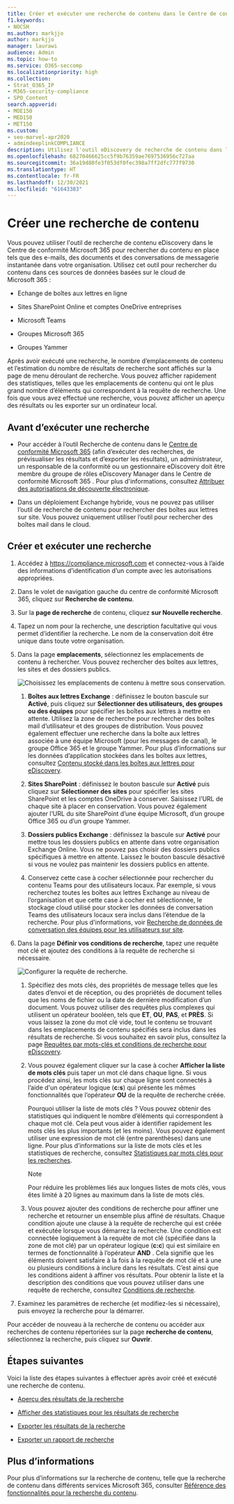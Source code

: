 ```yaml
---
title: Créer et exécuter une recherche de contenu dans le Centre de conformité Microsoft 365
f1.keywords:
- NOCSH
ms.author: markjjo
author: markjjo
manager: laurawi
audience: Admin
ms.topic: how-to
ms.service: O365-seccomp
ms.localizationpriority: high
ms.collection:
- Strat_O365_IP
- M365-security-compliance
- SPO_Content
search.appverid:
- MOE150
- MED150
- MET150
ms.custom:
- seo-marvel-apr2020
- admindeeplinkCOMPLIANCE
description: Utilisez l'outil eDiscovery de recherche de contenu dans le centre de conformité pour rechercher du contenu dans différents services Microsoft 365.
ms.openlocfilehash: 68270466625cc5f9b76359ae7697536956c727aa
ms.sourcegitcommit: 36a19d80fe3f053df0fec398a7ff2dfc777f9730
ms.translationtype: HT
ms.contentlocale: fr-FR
ms.lasthandoff: 12/30/2021
ms.locfileid: "61643383"
---
```

# <a name="create-a-content-search"></a>Créer une recherche de contenu

Vous pouvez utiliser l'outil de recherche de contenu eDiscovery dans le Centre de conformité Microsoft 365 pour rechercher du contenu en place tels que des e-mails, des documents et des conversations de messagerie instantanée dans votre organisation. Utilisez cet outil pour rechercher du contenu dans ces sources de données basées sur le cloud de Microsoft 365 :
  
- Echange de boîtes aux lettres en ligne

- Sites SharePoint Online et comptes OneDrive entreprises

- Microsoft Teams

- Groupes Microsoft 365

- Groupes Yammer

Après avoir exécuté une recherche, le nombre d’emplacements de contenu et l’estimation du nombre de résultats de recherche sont affichés sur la page de menu déroulant de recherche. Vous pouvez afficher rapidement des statistiques, telles que les emplacements de contenu qui ont le plus grand nombre d’éléments qui correspondent à la requête de recherche. Une fois que vous avez effectué une recherche, vous pouvez afficher un aperçu des résultats ou les exporter sur un ordinateur local.

## <a name="before-you-run-a-search"></a>Avant d’exécuter une recherche

- Pour accéder à l’outil Recherche de contenu dans le <a href="https://go.microsoft.com/fwlink/p/?linkid=2077149" target="_blank">Centre de conformité Microsoft 365</a> (afin d’exécuter des recherches, de prévisualiser les résultats et d’exporter les résultats), un administrateur, un responsable de la conformité ou un gestionnaire eDiscovery doit être membre du groupe de rôles eDiscovery Manager dans le Centre de conformité Microsoft 365 . Pour plus d'informations, consultez [Attribuer des autorisations de découverte électronique](assign-ediscovery-permissions.md).

- Dans un déploiement Exchange hybride, vous ne pouvez pas utiliser l’outil de recherche de contenu pour rechercher des boîtes aux lettres sur site. Vous pouvez uniquement utiliser l’outil pour rechercher des boîtes mail dans le cloud.

## <a name="create-and-run-a-search"></a>Créer et exécuter une recherche
  
1. Accédez à <https://compliance.microsoft.com> et connectez-vous à l’aide des informations d’identification d’un compte avec les autorisations appropriées.

2. Dans le volet de navigation gauche du centre de conformité Microsoft 365, cliquez sur **Recherche de contenu**.

3. Sur la **page de recherche** de contenu, cliquez **sur Nouvelle recherche**.

4. Tapez un nom pour la recherche, une description facultative qui vous permet d’identifier la recherche. Le nom de la conservation doit être unique dans toute votre organisation.

5. Dans la page **emplacements**, sélectionnez les emplacements de contenu à rechercher. Vous pouvez rechercher des boîtes aux lettres, les sites et des dossiers publics.

    ![Choisissez les emplacements de contenu à mettre sous conservation.](../media/ContentSearchLocations.png)
  
   1. **Boîtes aux lettres Exchange** : définissez le bouton bascule sur **Activé**, puis cliquez sur **Sélectionner des utilisateurs, des groupes ou des équipes** pour spécifier les boîtes aux lettres à mettre en attente. Utilisez la zone de recherche pour rechercher des boîtes mail d’utilisateur et des groupes de distribution. Vous pouvez également effectuer une recherche dans la boîte aux lettres associée à une équipe Microsoft (pour les messages de canal), le groupe Office 365 et le groupe Yammer. Pour plus d’informations sur les données d’application stockées dans les boîtes aux lettres, consultez [Contenu stocké dans les boîtes aux lettres pour eDiscovery](what-is-stored-in-exo-mailbox.md).

   2. **Sites SharePoint** : définissez le bouton bascule sur **Activé** puis cliquez sur **Sélectionner des sites** pour spécifier les sites SharePoint et les comptes OneDrive à conserver. Saisissez l’URL de chaque site à placer en conservation. Vous pouvez également ajouter l’URL du site SharePoint d’une équipe Microsoft, d’un groupe Office 365 ou d’un groupe Yammer.
  
   3. **Dossiers publics Exchange** : définissez la bascule sur **Activé** pour mettre tous les dossiers publics en attente dans votre organisation Exchange Online. Vous ne pouvez pas choisir des dossiers publics spécifiques à mettre en attente. Laissez le bouton bascule désactivé si vous ne voulez pas maintenir les dossiers publics en attente.
  
   4. Conservez cette case à cocher sélectionnée pour rechercher du contenu Teams pour des utilisateurs locaux. Par exemple, si vous recherchez toutes les boîtes aux lettres Exchange au niveau de l’organisation et que cette case à cocher est sélectionnée, le stockage cloud utilisé pour stocker les données de conversation Teams des utilisateurs locaux sera inclus dans l’étendue de la recherche. Pour plus d'informations, voir [Recherche de données de conversation des équipes pour les utilisateurs sur site](search-cloud-based-mailboxes-for-on-premises-users.md).

6. Dans la page **Définir vos conditions de recherche**, tapez une requête mot clé et ajoutez des conditions à la requête de recherche si nécessaire.

   ![Configurer la requête de recherche.](../media/ContentSearchQuery.png)

   1. Spécifiez des mots clés, des propriétés de message telles que les dates d’envoi et de réception, ou des propriétés de document telles que les noms de fichier ou la date de dernière modification d’un document. Vous pouvez utiliser des requêtes plus complexes qui utilisent un opérateur booléen, tels que **ET**, **OU**, **PAS**, et **PRÈS**. Si vous laissez la zone du mot clé vide, tout le contenu se trouvant dans les emplacements de contenu spécifiés sera inclus dans les résultats de recherche. Si vous souhaitez en savoir plus, consultez la page [Requêtes par mots-clés et conditions de recherche pour eDiscovery](keyword-queries-and-search-conditions.md).

   2. Vous pouvez également cliquer sur la case à cocher **Afficher la liste de mots clés** puis taper un mot clé dans chaque ligne. Si vous procédez ainsi, les mots clés sur chaque ligne sont connectés à l’aide d'un opérateur logique (**c:s**) qui présente les mêmes fonctionnalités que l’opérateur **OU** de la requête de recherche créée.

      Pourquoi utiliser la liste de mots clés ? Vous pouvez obtenir des statistiques qui indiquent le nombre d’éléments qui correspondent à chaque mot clé. Cela peut vous aider à identifier rapidement les mots clés les plus importants (et les moins). Vous pouvez également utiliser une expression de mot clé (entre parenthèses) dans une ligne. Pour plus d’informations sur la liste de mots clés et les statistiques de recherche, consultez [Statistiques par mots clés pour les recherches](view-keyword-statistics-for-content-search.md#get-keyword-statistics-for-searches).

      > [!NOTE]
      > Pour réduire les problèmes liés aux longues listes de mots clés, vous êtes limité à 20 lignes au maximum dans la liste de mots clés.

   3. Vous pouvez ajouter des conditions de recherche pour affiner une recherche et retourner un ensemble plus affiné de résultats. Chaque condition ajoute une clause à la requête de recherche qui est créée et exécutée lorsque vous démarrez la recherche. Une condition est connectée logiquement à la requête de mot clé (spécifiée dans la zone de mot clé) par un opérateur logique (**c:c**) qui est similaire en termes de fonctionnalité à l’opérateur **AND** . Cela signifie que les éléments doivent satisfaire à la fois à la requête de mot clé et à une ou plusieurs conditions à inclure dans les résultats. C’est ainsi que les conditions aident à affiner vos résultats. Pour obtenir la liste et la description des conditions que vous pouvez utiliser dans une requête de recherche, consultez [Conditions de recherche](keyword-queries-and-search-conditions.md#search-conditions).

7. Examinez les paramètres de recherche (et modifiez-les si nécessaire), puis envoyez la recherche pour la démarrer.
  
Pour accéder de nouveau à la recherche de contenu ou accéder aux recherches de contenu répertoriées sur la page **recherche de contenu**, sélectionnez la recherche, puis cliquez sur **Ouvrir**.

## <a name="next-steps"></a>Étapes suivantes

Voici la liste des étapes suivantes à effectuer après avoir créé et exécuté une recherche de contenu.

- [Aperçu des résultats de la recherche](preview-ediscovery-search-results.md)

- [Afficher des statistiques pour les résultats de recherche](view-keyword-statistics-for-content-search.md)

- [Exporter les résultats de la recherche](export-search-results.md)

- [Exporter un rapport de recherche](export-a-content-search-report.md)

## <a name="more-information"></a>Plus d’informations

Pour plus d’informations sur la recherche de contenu, telle que la recherche de contenu dans différents services Microsoft 365, consulter [Référence des fonctionnalités pour la recherche du contenu](content-search-reference.md).
